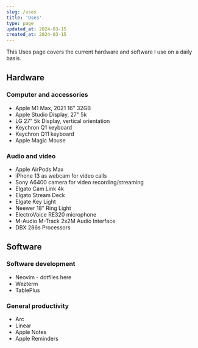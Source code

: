 ```yaml
---
slug: /uses
title: 'Uses'
type: page
updated_at: 2024-03-15
created_at: 2024-03-15
---
```


This Uses page covers the current hardware and software I use on a daily basis. 

## Hardware

### Computer and accessories

- Apple M1 Max, 2021 16" 32GB
- Apple Studio Display, 27" 5k
- LG 27" 5k Display, vertical orientation
- Keychron Q1 keyboard
- Keychron Q11 keyboard
- Apple Magic Mouse

### Audio and video

- Apple AirPods Max
- iPhone 13 as webcam for video calls
- Sony A6400 camera for video recording/streaming
- Elgato Cam Link 4k
- Elgato Stream Deck
- Elgate Key Light
- Neewer 18" Ring Light
- ElectroVoice RE320 microphone
- M-Audio M-Track 2x2M Audio Interface
- DBX 286s Processors

## Software

### Software development

- Neovim - dotfiles here
- Wezterm
- TablePlus

### General productivity

- Arc
- Linear
- Apple Notes
- Apple Reminders




